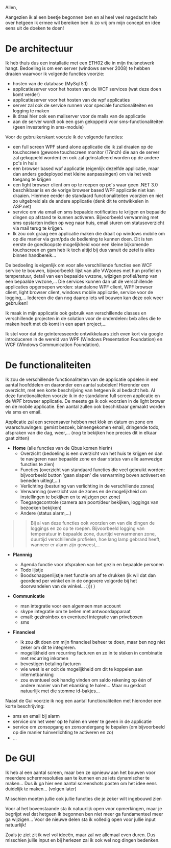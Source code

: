 Allen,

Aangezien ik al een beetje begonnen ben en al heel veel nagedacht heb over hetgeen ik ermee wil bereiken ben ik zo vrij om mijn concept en idee eens uit de doeken te doen!

# De architectuur #

Ik heb thuis dus een installatie met een ETH02 die in mijn thuisnetwerk hangt. Bedoeling is om een server (windows server 2008) te hebben draaien waarvoor ik volgende functies voorzie:
  * hosten van de database (MySql 5.1)
  * applicatieserver voor het hosten van de WCF services (wat deze doen komt verder)
  * applicatieserver voor het hosten van de wpf applicaties
  * server zal ook de service runnen voor speciale functionaliteiten en logging te maken
  * ik draai hier ook een mailserver voor de mails van de applicatie
  * aan de server wordt ook een gsm gekoppeld voor sms-functionaliteiten (geen investering in sms-module)

Voor de gebruikerskant voorzie ik de volgende functies:
  * een full screen WPF stand alone applicatie die ik zal draaien op de touchscreen (gewone touchscreen monitor (17inch) die aan de server zal gekoppeld worden) en ook zal geïnstalleerd worden op de andere pc's in huis
  * een browser based wpf applicatie (eigenlijk dezelfde applicatie, maar dan anders gedeployed met kleine aanpassingen) om via het web toegang te krijgen
  * een light browser client om op te roepen op pc's waar geen .NET 3.0 beschikbaar is en de vorige browser based WPF applicatie niet kan draaien. Hiermee eerder de standaard functionaliteiten voorzien en niet zo uitgebreid als de andere applicatie (denk dit te ontwikkelen in ASP.net)
  * service om via email en sms bepaalde notificaties te krijgen en bepaalde dingen op afstand te kunnen activeren. Bijvoorbeeld verwarming met sms opstarten indien op weg naar huis, email sturen om statusoverzicht via mail terug te krijgen.
  * Ik zou ook graag een applicatie maken die draait op windows mobile om op die manier via gsm/pda de bediening te kunnen doen. Dit is ten eerste de goedkoopste mogelijkheid voor een kleine bijkomende touchscreen en gsm heb ik toch altijd bij dus vanuit de zetel is alles binnen handbereik...

De bedoeling is eigenlijk om voor alle verschillende functies een WCF service te bouwen, bijvoorbeeld: lijst van alle VWzones met hun profiel en temperatuur, detail van een bepaalde vwzone, wijzigen profiel/temp van een bepaalde vwzone,... Die services kunnen dan uit de verschillende applicaties opgeroepen worden: standalone WPF client, WPF browser client, light browser client, windows mobile applicatie, service voor de logging,... Iedereen die dan nog daarop iets wil bouwen kan deze ook weer gebruiken!

Ik maak in mijn applicatie ook gebruik van verschillende classes en verschillende projecten in de solution voor de onderdelen: bvb alles die te maken heeft met db komt in een apart project,...

Ik stel voor dat de geïnteresseerde ontwikkelaars zich even kort via google introduceren in de wereld van WPF (Windows Presentation Foundation) en WCF (Windows Communication Foundation).

# De functionaliteiten #

Ik zou de verschillende functionaliteiten van de applicatie opdelen in een aantal hoofddelen en daaronder een aantal subdelen! Hieronder een overzicht, met een korte beschrijving van hetgeen ik al bedacht heb. Al deze functionaliteiten voorzie ik in de standalone full screen applicatie en de WPF browser applicatie. De meeste ga ik ook voorzien in de light brower en de mobile applicatie. Een aantal zullen ook beschikbaar gemaakt worden via sms en email.

Applicatie zal een screensaver hebben met klok en datum en zone om waarschuwingen: gemist bezoek, binnengekomen email, dringende todo, afspraken van die dag, weer,... (nog te bekijken hoe precies dit in elkaar gaat zitten)

  * **Home** (alle functies van de Qbus komen hierin)
    * Overzicht (bedoeling is een overzicht van het huis te krijgen en dan te navigeren naar bepaalde zone en daar status van alle aanwezige functies te zien)
    * Functies (overzicht van standaard functies die veel gebruikt worden: bijvoorbeeld button 'gaan slapen' die verwarming boven activeert en beneden uitlegt,...)
    * Verlichting (besturing van verlichting in de verschillende zones)
    * Verwarming (overzicht van de zones en de mogelijkheid om instellingen te bekijken en te wijzigen per zone)
    * Toegangscontrole (camera aan poort/deur bekijken, loggings van bezoeken bekijken)
    * Andere (status alarm,...)
> > Bij al van deze functies ook voorzien om van die dingen de loggings en zo op te roepen. Bijvoorbeeld logging van temperatuur in bepaalde zone, duurtijd verwarmenen zone, duurtijd verschillende profielen, hoe lang lamp gebrand heeft, wanneer er alarm zijn geweest,...

  * **Plannnig**
    * Agenda functie voor afspraken van het gezin en bepaalde personen
    * Todo lijstje
    * Boodschappenlijstje met functie om af te drukken (ik wil dat dan geordend per winkel en in de ongevere volgorde bij het doorwandelen van de winkel... :))) )

  * **Communicatie**
    * msn integratie voor een algemeen msn account
    * skype integratie om te bellen met antwoordapparaat
    * email: gezinsinbox en eventueel integratie van priveboxen
    * sms

  * **Financieel**
    * ik zou dit doen om mijn financieel beheer te doen, maar ben nog niet zeker om dit te integreren.
    * mogelijkheid om recurring facturen en zo in te steken in combinatie met recurring inkomen
    * bevestigen betaling facturen
    * wie weet is er ooit de mogelijkheid om dit te koppelen aan internetbanking
    * zou eventueel ook handig vinden om saldo rekening op één of andere manier van het ebanking te halen... Maar nu gekloot natuurlijk met die stomme id-bakjes...

Naast de Gui voorzie ik nog een aantal functionaliteiten met hieronder een korte beschrijving:
  * sms en email bij alarm
  * service om het weer op te halen en weer te geven in de applicatie
  * service om zonsopgang en zonsondergang te bepalen (om bijvoorbeeld op die manier tuinverlichting te activeren en zo)
  * ...

# De GUI #

Ik heb al een aantal screen, maar ben ze opnieuw aan het bouwen voor meerdere schermresoluties aan te kunnen en ze iets dynamischer te maken... Dus ik ga hier een aantal screenshots posten om het idee eens duidelijk te maken... (volgen later)

Misschien moeten jullie ook jullie functies die je zeker wilt ingebouwd zien

Voor al het bovenstaande sta ik natuurlijk open voor opmerkingen, maar je begrijpt wel dat hetgeen ik begonnen ben niet meer ga fundamenteel meer ga wijzigen... Voor de nieuwe delen sta ik volledig open voor jullie input natuurlijk!

Zoals je ziet zit ik wel vol ideeën, maar zal we allemaal even duren. Dus misschien jullie input en bij herlezen zal ik ook wel nog dingen bedenken.